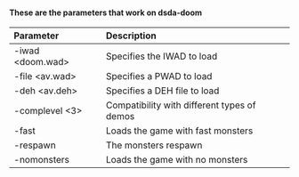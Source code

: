 #### These are the parameters that work on dsda-doom

| Parameter                                        | Description                                                |
| :-------------                                   | :----------                                                |
| -iwad <doom.wad>                                 | Specifies the IWAD to load                                 |
| -file <av.wad>                                   | Specifies a PWAD to load                                   |
| -deh <av.deh>                                    | Specifies a DEH file to load                               |
| -complevel <3>                                   | Compatibility with different types of demos                |
| -fast                                            | Loads the game with fast monsters                          |
| -respawn                                         | The monsters respawn                                       |
| -nomonsters                                      | Loads the game with no monsters                            |
